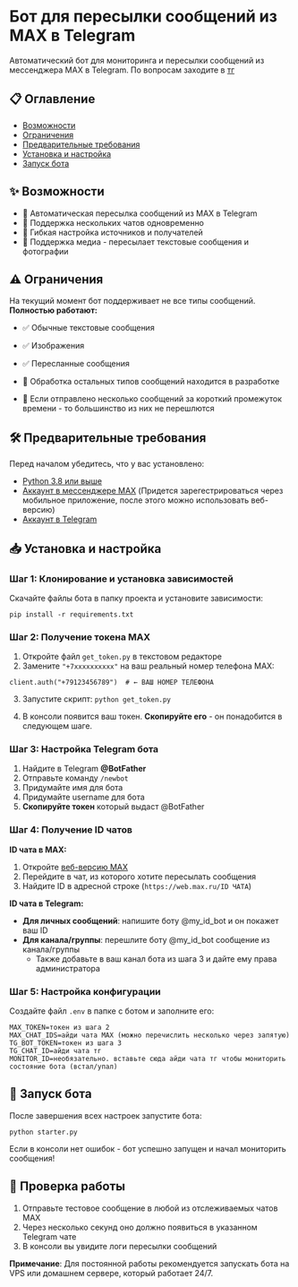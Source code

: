 # Бот для пересылки сообщений из MAX в Telegram

Автоматический бот для мониторинга и пересылки сообщений из мессенджера MAX в Telegram.
По вопросам заходите в [тг](https://t.me/intchaserlive)

## 📋 Оглавление

- [Возможности](#возможности)
- [Ограничения](#ограничения)
- [Предварительные требования](#предварительные-требования)
- [Установка и настройка](#установка-и-настройка)
- [Запуск бота](#запуск-бота)

## ✨ Возможности

- 🔄 Автоматическая пересылка сообщений из MAX в Telegram
- 👥 Поддержка нескольких чатов одновременно
- 🎯 Гибкая настройка источников и получателей
- 📸 Поддержка медиа - пересылает текстовые сообщения и фотографии

## ⚠️ Ограничения

На текущий момент бот поддерживает не все типы сообщений. **Полностью работают:**
- ✅ Обычные текстовые сообщения
- ✅ Изображения
- ✅ Пересланные сообщения

- 🔄 Обработка остальных типов сообщений находится в разработке 
- 🔄 Если отправлено несколько сообщений за короткий промежуток времени - то большинство из них не перешлются

## 🛠 Предварительные требования

Перед началом убедитесь, что у вас установлено:
- [Python 3.8 или выше](https://www.python.org/downloads/)
- [Аккаунт в мессенджере MAX](https://max.ru) (Придется зарегестрироваться через мобильное приложение, после этого можно использовать веб-версию)
- [Аккаунт в Telegram](https://web.telegram.org)

## 📥 Установка и настройка

### Шаг 1: Клонирование и установка зависимостей

Скачайте файлы бота в папку проекта и установите зависимости:

`pip install -r requirements.txt`

### Шаг 2: Получение токена MAX

1. Откройте файл `get_token.py` в текстовом редакторе
2. Замените `"+7xxxxxxxxxx"` на ваш реальный номер телефона MAX:

`client.auth("+79123456789")  # ← ВАШ НОМЕР ТЕЛЕФОНА`

3. Запустите скрипт:
`python get_token.py`

4. В консоли появится ваш токен. **Скопируйте его** - он понадобится в следующем шаге.

### Шаг 3: Настройка Telegram бота

1. Найдите в Telegram **@BotFather**
2. Отправьте команду `/newbot`
3. Придумайте имя для бота
4. Придумайте username для бота
5. **Скопируйте токен** который выдаст @BotFather

### Шаг 4: Получение ID чатов

**ID чата в MAX:**
1. Откройте [веб-версию MAX](https://web.max.ru)
2. Перейдите в чат, из которого хотите пересылать сообщения
3. Найдите ID в адресной строке (`https://web.max.ru/ID ЧАТА`)

**ID чата в Telegram:**
- **Для личных сообщений**: напишите боту @my_id_bot и он покажет ваш ID
- **Для канала/группы**: перешлите боту @my_id_bot сообщение из канала/группы
    - Также добавьте в ваш канал бота из шага 3 и дайте ему права администратора

### Шаг 5: Настройка конфигурации

Создайте файл `.env` в папке с ботом и заполните его:
```
MAX_TOKEN=токен из шага 2
MAX_CHAT_IDS=айди чата MAX (можно перечислить несколько через запятую)
TG_BOT_TOKEN=токен из шага 3
TG_CHAT_ID=айди чата тг
MONITOR_ID=необязательно. вставьте сюда айди чата тг чтобы мониторить состояние бота (встал/упал)
```
## 🚀 Запуск бота

После завершения всех настроек запустите бота:

`python starter.py`

Если в консоли нет ошибок - бот успешно запущен и начал мониторить сообщения!

## 🎯 Проверка работы

1. Отправьте тестовое сообщение в любой из отслеживаемых чатов MAX
2. Через несколько секунд оно должно появиться в указанном Telegram чате
3. В консоли вы увидите логи пересылки сообщений

**Примечание**: Для постоянной работы рекомендуется запускать бота на VPS или домашнем сервере, который работает 24/7.